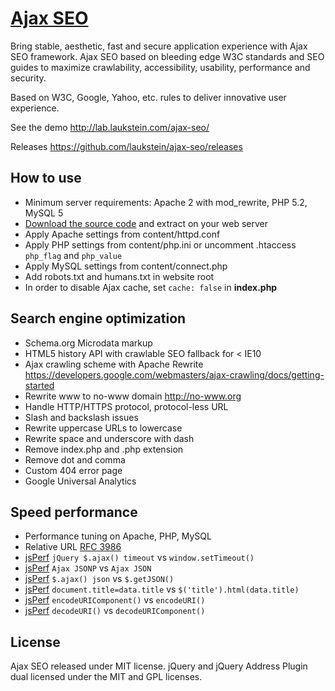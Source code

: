 # [Ajax SEO](http://lab.laukstein.com/ajax-seo/)

Bring stable, aesthetic, fast and secure application experience with Ajax SEO framework. Ajax SEO based on bleeding edge W3C standards and SEO guides to maximize crawlability, accessibility, usability, performance and security.

Based on W3C, Google, Yahoo, etc. rules to deliver innovative user experience.

See the demo <http://lab.laukstein.com/ajax-seo/>

Releases <https://github.com/laukstein/ajax-seo/releases>


## How to use

* Minimum server requirements: Apache 2 with mod_rewrite, PHP 5.2, MySQL 5
* [Download the source code](https://github.com/laukstein/ajax-seo/zipball/master) and extract on your web server
* Apply Apache settings from content/httpd.conf
* Apply PHP settings from content/php.ini or uncomment .htaccess `php_flag` and `php_value`
* Apply MySQL settings from content/connect.php
* Add robots.txt and humans.txt in website root
* In order to disable Ajax cache, set `cache: false` in **index.php**


## Search engine optimization

* Schema.org Microdata markup
* HTML5 history API with crawlable SEO fallback for < IE10
* Ajax crawling scheme with Apache Rewrite <https://developers.google.com/webmasters/ajax-crawling/docs/getting-started>
* Rewrite www to no-www domain <http://no-www.org>
* Handle HTTP/HTTPS protocol, protocol-less URL
* Slash and backslash issues
* Rewrite uppercase URLs to lowercase
* Rewrite space and underscore with dash
* Remove index.php and .php extension
* Remove dot and comma
* Custom 404 error page
* Google Universal Analytics


## Speed performance

* Performance tuning on Apache, PHP, MySQL
* Relative URL [RFC 3986](http://tools.ietf.org/html/rfc3986#section-4.2)
* [jsPerf](http://jsperf.com/jquery-ajax-jsonp-timeout-performormance) `jQuery $.ajax() timeout` vs `window.setTimeout()`
* [jsPerf](http://jsperf.com/ajax-jsonp-vs-ajax-json) `Ajax JSONP` vs `Ajax JSON`
* [jsPerf](http://jsperf.com/getjson-vs-ajax-json) `$.ajax() json` vs `$.getJSON()`
* [jsPerf](http://jsperf.com/rename-title) `document.title=data.title` vs `$('title').html(data.title)`
* [jsPerf](http://jsperf.com/encodeuri-vs-encodeuricomponent) `encodeURIComponent()` vs `encodeURI()`
* [jsPerf](http://jsperf.com/decodeuri-vs-decodeuricomponent) `decodeURI()` vs `decodeURIComponent()`


## License

Ajax SEO released under MIT license.
jQuery and jQuery Address Plugin dual licensed under the MIT and GPL licenses.